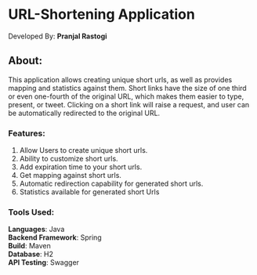 # URL-Shortening Application

Developed By: <strong>Pranjal Rastogi</strong>

## About:

This application allows creating unique short urls, as well as provides mapping and statistics against them. Short
links have the size of one third or even one-fourth of the original URL, which makes them easier to type, present, or
tweet. Clicking on a short link will raise a request, and user can be automatically redirected to the original URL.

### Features:

1. Allow Users to create unique short urls.
2. Ability to customize short urls.
3. Add expiration time to your short urls.
4. Get mapping against short urls.
5. Automatic redirection capability for generated short urls.
6. Statistics available for generated short Urls

### Tools Used:

<strong>Languages</strong>: Java<br>
<strong>Backend Framework</strong>: Spring<br>
<strong>Build</strong>: Maven<br>
<strong>Database</strong>: H2<br>
<strong>API Testing</strong>: Swagger<br>

